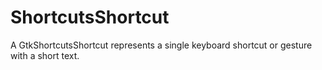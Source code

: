 # ShortcutsShortcut

A GtkShortcutsShortcut represents a single keyboard shortcut or gesture with a short text.
